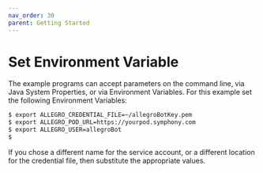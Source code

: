 ```yaml
---
nav_order: 30
parent: Getting Started
---
```

# Set Environment Variable

The example programs can accept parameters on the command line, via Java System Properties, or via Environment
Variables. For this example set the following Environment Variables:

```sh
$ export ALLEGRO_CREDENTIAL_FILE=~/allegroBotKey.pem 
$ export ALLEGRO_POD_URL=https://yourpod.symphony.com
$ export ALLEGRO_USER=allegroBot
$ 
```

If you chose a different name for the service account, or a different location for the credential
file, then substitute the appropriate values.